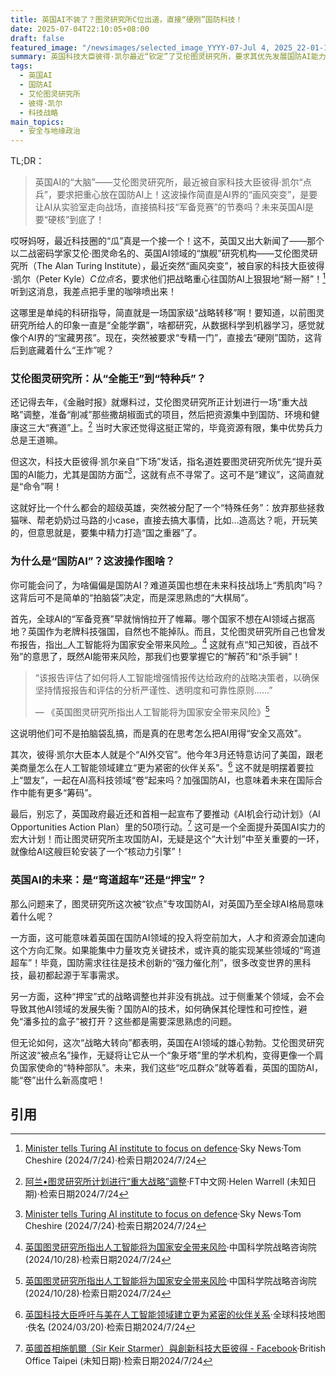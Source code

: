 ```yaml
---
title: 英国AI不装了？图灵研究所C位出道，直接“硬刚”国防科技！
date: 2025-07-04T22:10:05+08:00
draft: false
featured_image: "/newsimages/selected_image_YYYY-07-Jul 4, 2025_22-01-11-945.jpg"
summary: 英国科技大臣彼得·凯尔最近“钦定”了艾伦图灵研究所，要求其优先发展国防AI能力，这标志着英国在人工智能领域的战略重点发生了重大转变，要让顶尖AI机构成为国家安全领域的“特种兵”。这波操作，既是英国在全球AI竞赛中“秀肌肉”的体现，也预示着AI在国家安全领域将扮演越来越重要的角色，未来AI发展将更加“硬核”！
tags: 
  - 英国AI
  - 国防AI
  - 艾伦图灵研究所
  - 彼得·凯尔
  - 科技战略
main_topics: 
  - 安全与地缘政治
---
```


TL;DR： 
>英国AI的“大脑”——艾伦图灵研究所，最近被自家科技大臣彼得·凯尔“点兵”，要求把重心放在国防AI上！这波操作简直是AI界的“画风突变”，是要让AI从实验室走向战场，直接搞科技“军备竞赛”的节奏吗？未来英国AI是要“硬核”到底了！

哎呀妈呀，最近科技圈的“瓜”真是一个接一个！这不，英国又出大新闻了——那个以二战密码学家艾伦·图灵命名的、英国AI领域的“旗舰”研究机构——艾伦图灵研究所（The Alan Turing Institute），最近突然“画风突变”，被自家的科技大臣彼得·凯尔（Peter Kyle）_C位点名_，要求他们把战略重心往国防AI上狠狠地“掰一掰”！[^1] 听到这消息，我差点把手里的咖啡喷出来！

这哪里是单纯的科研指导，简直就是一场国家级“战略转移”啊！要知道，以前图灵研究所给人的印象一直是“全能学霸”，啥都研究，从数据科学到机器学习，感觉就像个AI界的“宝藏男孩”。现在，突然被要求“专精一门”，直接去“硬刚”国防，这背后到底藏着什么“王炸”呢？

### 艾伦图灵研究所：从“全能王”到“特种兵”？

还记得去年，《金融时报》就爆料过，艾伦图灵研究所正计划进行一场“重大战略”调整，准备“削减”那些撒胡椒面式的项目，然后把资源集中到国防、环境和健康这三大“赛道”上。[^2] 当时大家还觉得这挺正常的，毕竟资源有限，集中优势兵力总是王道嘛。

但这次，科技大臣彼得·凯尔亲自“下场”发话，指名道姓要图灵研究所优先“提升英国的AI能力，尤其是国防方面”[^1]，这就有点不寻常了。这可不是“建议”，这简直就是“命令”啊！

这就好比一个什么都会的超级英雄，突然被分配了一个“特殊任务”：放弃那些拯救猫咪、帮老奶奶过马路的小case，直接去搞大事情，比如…造高达？呃，开玩笑的，但意思就是，要集中精力打造“国之重器”了。

### 为什么是“国防AI”？这波操作图啥？

你可能会问了，为啥偏偏是国防AI？难道英国也想在未来科技战场上“秀肌肉”吗？这背后可不是简单的“拍脑袋”决定，而是深思熟虑的“大棋局”。

首先，全球AI的“军备竞赛”早就悄悄拉开了帷幕。哪个国家不想在AI领域占据高地？英国作为老牌科技强国，自然也不能掉队。而且，艾伦图灵研究所自己也曾发布报告，指出_人工智能将为国家安全带来风险_。[^3] 这就有点“知己知彼，百战不殆”的意思了，既然AI能带来风险，那我们也要掌握它的“解药”和“杀手锏”！

> “该报告评估了如何将人工智能增强情报传达给政府的战略决策者，以确保坚持情报报告和评估的分析严谨性、透明度和可靠性原则……”
>
> — 《英国图灵研究所指出人工智能将为国家安全带来风险》[^3]

这说明他们可不是拍脑袋乱搞，而是真的在思考怎么把AI用得“安全又高效”。

其次，彼得·凯尔大臣本人就是个“AI外交官”。他今年3月还特意访问了美国，跟老美商量怎么在人工智能领域建立“更为紧密的伙伴关系”。[^4] 这不就是明摆着要拉上“盟友”，一起在AI高科技领域“卷”起来吗？加强国防AI，也意味着未来在国际合作中能有更多“筹码”。

最后，别忘了，英国政府最近还和首相一起宣布了要推动《AI机会行动计划》（AI Opportunities Action Plan）里的50项行动。[^5] 这可是一个全面提升英国AI实力的宏大计划！而让图灵研究所主攻国防AI，无疑是这个“大计划”中至关重要的一环，就像给AI这艘巨轮安装了一个“核动力引擎”！

### 英国AI的未来：是“弯道超车”还是“押宝”？

那么问题来了，图灵研究所这次被“钦点”专攻国防AI，对英国乃至全球AI格局意味着什么呢？

一方面，这可能意味着英国在国防AI领域的投入将空前加大，人才和资源会加速向这个方向汇聚。如果能集中力量攻克关键技术，或许真的能实现某些领域的“弯道超车”！毕竟，国防需求往往是技术创新的“强力催化剂”，很多改变世界的黑科技，最初都起源于军事需求。

另一方面，这种“押宝”式的战略调整也并非没有挑战。过于侧重某个领域，会不会导致其他AI领域的发展失衡？国防AI的技术，如何确保其伦理性和可控性，避免“潘多拉的盒子”被打开？这些都是需要深思熟虑的问题。

但无论如何，这次“战略大转向”都表明，英国在AI领域的雄心勃勃。艾伦图灵研究所这波“被点名”操作，无疑将让它从一个“象牙塔”里的学术机构，变得更像一个肩负国家使命的“特种部队”。未来，我们这些“吃瓜群众”就等着看，英国的国防AI，能“卷”出什么新高度吧！

## 引用

[^1]: [Minister tells Turing AI institute to focus on defence](https://news.sky.com/story/minister-tells-turing-ai-institute-to-focus-on-defence-13175069)·Sky News·Tom Cheshire (2024/7/24)·检索日期2024/7/24
[^2]: [阿兰•图灵研究所计划进行“重大战略”调整](https://www1.ftchinese.com/interactive/199740/ce)·FT中文网·Helen Warrell (未知日期)·检索日期2024/7/24
[^3]: [英国图灵研究所指出人工智能将为国家安全带来风险](http://www.casisd.cas.cn/zkcg/ydkb/kjzcyzxkb/2024/zczxkb202406/202410/t20241028_7409342.html)·中国科学院战略咨询院 (2024/10/28)·检索日期2024/7/24
[^4]: [英国科技大臣呼吁与美在人工智能领域建立更为紧密的伙伴关系](http://globaltechmap.com/document/view?id=46209)·全球科技地图·佚名 (2024/03/20)·检索日期2024/7/24
[^5]: [英國首相施凱爾（Sir Keir Starmer）與創新科技大臣彼得 - Facebook](https://www.facebook.com/britishofficetaipei/posts/%E8%8B%B1%E5%9C%8B%E9%A6%96%E7%9B%B8%E6%96%BD%E5%87%B6%E7%88%BEsir-keir-starmer%E8%88%87%E5%89%B5%E6%96%B0%E7%A7%91%E6%8A%80%E5%A4%A7%E8%87%A3%E5%BD%BC%E5%BE%97%E5%87%B1%E7%88%BEpeter-kyle%E5%AE%A3%E5%B8%83%E6%8E%A8%E5%8B%95-ai-%E6%A9%9F%E6%9C%83%E8%A1%8C%E5%8B%95%E8%A8%88%E7%95%ABai-opportunities-actio/1200005255464254/)·British Office Taipei (未知日期)·检索日期2024/7/24
